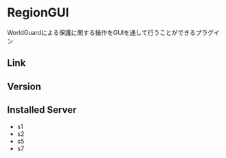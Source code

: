 # RegionGUI
WorldGuardによる保護に関する操作をGUIを通して行うことができるプラグイン

## Link

## Version

## Installed Server
- s1
- s2
- s5
- s7
